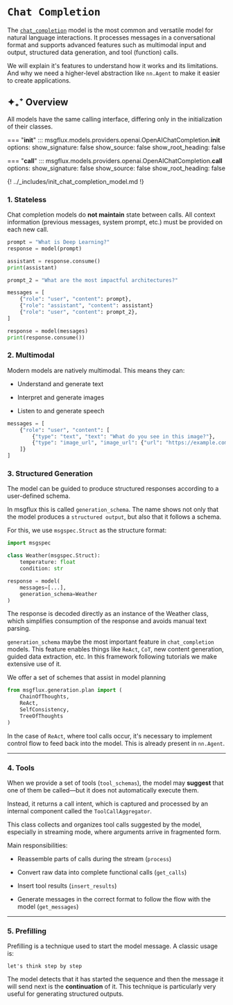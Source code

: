 # `Chat Completion`

The [`chat_completion`](../api-reference/models/types/chat_completion.md) model is the most common and versatile model for natural language interactions. It processes messages in a conversational format and supports advanced features such as multimodal input and output, structured data generation, and tool (function) calls.

We will explain it's features to understand how it works and its limitations. And why we need a higher-level abstraction like `nn.Agent` to make it easier to create applications.

## ✦₊⁺ Overview

All models have the same calling interface, differing only in the initialization of their classes.

=== "__init__"
    ::: msgflux.models.providers.openai.OpenAIChatCompletion.__init__ 
        options:
            show_signature: false
            show_source: false
            show_root_heading: false

=== "__call__"
    ::: msgflux.models.providers.openai.OpenAIChatCompletion.__call__
        options:
            show_signature: false
            show_source: false
            show_root_heading: false

{! ../_includes/init_chat_completion_model.md !}

### 1. **Stateless**

Chat completion models do **not maintain** state between calls. All context information (previous messages, system prompt, etc.) must be provided on each new call.

```python
prompt = "What is Deep Learning?"
response = model(prompt)

assistant = response.consume()
print(assistant)

prompt_2 = "What are the most impactful architectures?"

messages = [
    {"role": "user", "content": prompt},
    {"role": "assistant", "content": assistant}
    {"role": "user", "content": prompt_2},     
]

response = model(messages)
print(response.consume())
```

### 2. **Multimodal**

Modern models are natively multimodal. This means they can:

- Understand and generate text

- Interpret and generate images

- Listen to and generate speech

```python
messages = [
    {"role": "user", "content": [
        {"type": "text", "text": "What do you see in this image?"},
        {"type": "image_url", "image_url": {"url": "https://example.com/image.png"}},
    ]}
]
```

### 3. **Structured Generation**

The model can be guided to produce structured responses according to a user-defined schema.

In msgflux this is called `generation_schema`. The name shows not only that the model produces a `structured output`, but also that it follows a schema.

For this, we use `msgspec.Struct` as the structure format:

```python
import msgspec

class Weather(msgspec.Struct):
    temperature: float
    condition: str

response = model(
    messages=[...],
    generation_schema=Weather
)
```

The response is decoded directly as an instance of the Weather class, which simplifies consumption of the response and avoids manual text parsing.

`generation_schema` maybe the most important feature in `chat_completion` models. This feature enables things like `ReAct`, `CoT`, new content generation, guided data extraction, etc. In this framework following tutorials we make extensive use of it.

We offer a set of schemes that assist in model planning

```python
from msgflux.generation.plan import (
    ChainOfThoughts,
    ReAct,
    SelfConsistency,
    TreeOfThoughts
)
```

In the case of `ReAct`, where tool calls occur, it's necessary to implement control flow to feed back into the model. This is already present in `nn.Agent`.

---

### 4. **Tools**

When we provide a set of tools (`tool_schemas`), the model may **suggest** that one of them be called—but it does not automatically execute them.

Instead, it returns a call intent, which is captured and processed by an internal component called the `ToolCallAggregator`.

This class collects and organizes tool calls suggested by the model, especially in streaming mode, where arguments arrive in fragmented form.

Main responsibilities:

- Reassemble parts of calls during the stream (`process`)

- Convert raw data into complete functional calls (`get_calls`)

- Insert tool results (`insert_results`)

- Generate messages in the correct format to follow the flow with the model (`get_messages`)

---

### 5. **Prefilling**

Prefilling is a technique used to start the model message. A classic usage is: 
    
`let's think step by step`

The model detects that it has started the sequence and then the message it will send next is the **continuation** of it. This technique is particularly very useful for generating structured outputs.
